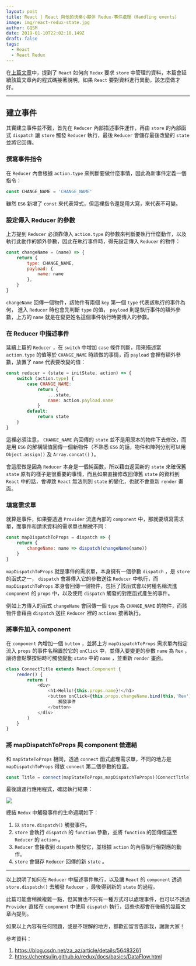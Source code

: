 ```yaml
---
layout: post
title: React | React 與他的快樂小夥伴 Redux-事件處理（Handling events）
image: img/react-redux-state.jpg
author: GQSM
date: 2019-01-10T22:02:10.149Z
draft: false
tags: 
  - React
  - React Redux
---
```


在<a class="dj by il im in io" target="_blank" rel="noopener" href="https://ms314006.github.io/2019/01/07/React-Redux-MapStateToPrors/">上篇文章</a>中，提到了 <code class="hm ip iq ir is b">React</code> 如何向 <code class="hm ip iq ir is b">Redux</code> 要求 <code class="hm ip iq ir is b">store</code> 中管理的資料，本篇會延續該篇文章內的程式碼接著說明，如果 <code class="hm ip iq ir is b">React</code> 要對資料進行異動，該怎麼做才好。

---

## 建立事件

其實建立事件並不難，首先在 <code class="hm ip iq ir is b">Reducer</code> 內部描述事件運作，再由 <code class="hm ip iq ir is b">store</code> 的內部函式 <code class="hm ip iq ir is b">dispatch</code> 讓 <code class="hm ip iq ir is b">store</code> 觸發 <code class="hm ip iq ir is b">Reducer</code> 執行，最後 <code class="hm ip iq ir is b">Reducer</code> 會儲存最後改變的 <code class="hm ip iq ir is b">state</code> 並將它回傳。

### 撰寫事件指令

在 <code class="hm ip iq ir is b">Reducer</code> 內會根據 <code class="hm ip iq ir is b">action.type</code> 來判斷要做什麼事情，因此為新事件定義一個指令：

```javascript
const CHANGE_NAME = 'CHANGE_NAME'
```

雖然 <code class="hm ip iq ir is b">ES6</code> 新增了 <code class="hm ip iq ir is b">const</code> 來代表常式，但這裡指令還是用大寫，來代表不可變。

### 設定傳入 Reducer 的參數

上方提到 <code class="hm ip iq ir is b">Reducer</code> 必須靠傳入 <code class="hm ip iq ir is b">action.type</code> 的參數來判斷要執行什麼動作，以及執行此動作的額外參數，因此在執行事件時，得先設定傳入 <code class="hm ip iq ir is b">Reducer</code> 的物件：

```javascript
const changeName = (name) => {
    return {
        type: CHANGE_NAME,
        payload: { 
            name: name 
        },
    }
}
```

<code class="hm ip iq ir is b">changeName</code> 回傳一個物件，該物件有兩個 <code class="hm ip iq ir is b">key</code> 第一個 <code class="hm ip iq ir is b">type</code> 代表該執行的事件為何， 進入 <code class="hm ip iq ir is b">Reducer</code> 時也會先判斷 <code class="hm ip iq ir is b">type</code> 的值， <code class="hm ip iq ir is b">payload</code> 則是執行事件的額外參數，上方的 <code class="hm ip iq ir is b">name</code> 就是在變更姓名這個事件執行時要傳入的參數。

### 在 Reducer 中描述事件

延續上篇的 <code class="hm ip iq ir is b">Reducer</code> ，在 <code class="hm ip iq ir is b">switch</code> 中增加 <code class="hm ip iq ir is b">case</code> 條件判斷，用來描述當 <code class="hm ip iq ir is b">action.type</code> 的值等於 <code class="hm ip iq ir is b">CHANGE_NAME</code> 時該做的事情，而 <code class="hm ip iq ir is b">payload</code> 會裡有額外參數，放置了 <code class="hm ip iq ir is b">name</code> 代表要改變的值：

```javascript
const reducer = (state = initState, action) => {
    switch (action.type) {
        case CHANGE_NAME:
            return { 
                ...state, 
                name: action.payload.name 
            }
        default:
            return state
    }
}
```

這裡必須注意， <code class="hm ip iq ir is b">CHANGE_NAME</code> 內回傳的 <code class="hm ip iq ir is b">state</code> 並不是用原本的物件下去修改，而是用 <code class="hm ip iq ir is b">ES6</code> 的解構賦值回傳一個新物件（不熟悉 <code class="hm ip iq ir is b">ES6</code> 的話，物件和陣列分別可以用 <code class="hm ip iq ir is b">Object.assign()</code> 及 <code class="hm ip iq ir is b">Array.concat()</code> ）。

會這麼做是因為 <code class="hm ip iq ir is b">Reducer</code> 本身是一個純函數，所以藉由返回新的 <code class="hm ip iq ir is b">state</code> 來確保舊 <code class="hm ip iq ir is b">state</code> 原有的樣子是很重要的事情，而且如果直接修改回傳舊 <code class="hm ip iq ir is b">state</code> 的資料到 <code class="hm ip iq ir is b">React</code> 中的話，會導致 <code class="hm ip iq ir is b">React</code> 無法判別 <code class="hm ip iq ir is b">state</code> 的變化，也就不會重新 <code class="hm ip iq ir is b">render</code> 畫面。

### 填寫需求單

就算是事件，如果要透過 <code class="hm ip iq ir is b">Provider</code> 流進內部的 <code class="hm ip iq ir is b">component</code> 中，那就要填寫需求單，而事件和請求資料的需求單也稍微不同：

```javascript
const mapDispatchToProps = dispatch => {
    return {
        changeName: name => dispatch(changeName(name))
    }
}
```

<code class="hm ip iq ir is b">mapDispatchToProps</code> 就是事件的需求單，本身擁有一個參數 <code class="hm ip iq ir is b">dispatch</code> ，是 <code class="hm ip iq ir is b">store</code> 的函式之一， <code class="hm ip iq ir is b">dispatch</code> 會將傳入它的參數送往 <code class="hm ip iq ir is b">Reducer</code> 中執行，而 <code class="hm ip iq ir is b">mapDispatchToProps</code> 本身會回傳一個物件，包括了該函式會以何種名稱流進 <code class="hm ip iq ir is b">component</code> 的 <code class="hm ip iq ir is b">props</code> 中，以及使用 <code class="hm ip iq ir is b">dispatch</code> 觸發的對應函式產生的事件。

例如上方傳入的函式 <code class="hm ip iq ir is b">changeName</code> 會回傳一個 <code class="hm ip iq ir is b">type</code> 為 <code class="hm ip iq ir is b">CHANGE_NAME</code> 的物件，而該物件會藉由 <code class="hm ip iq ir is b">dispatch</code> 送往 <code class="hm ip iq ir is b">Reducer</code> 裡的 <code class="hm ip iq ir is b">actions</code> 接著執行。

### 將事件加入 component

在 <code class="hm ip iq ir is b">component</code> 內增加一個 <code class="hm ip iq ir is b">button</code> ，並將上方 <code class="hm ip iq ir is b">mapDispatchToProps</code> 需求單內指定流入 <code class="hm ip iq ir is b">props</code> 的事件名稱置於它的 <code class="hm ip iq ir is b">onClick</code> 中，並傳入要變更的參數 <code class="hm ip iq ir is b">name</code> 為 <code class="hm ip iq ir is b">Rex</code> ，讓待會點擊按鈕時可觸發變動 <code class="hm ip iq ir is b">state</code> 中的 <code class="hm ip iq ir is b">name</code> ，並重新 <code class="hm ip iq ir is b">render</code> 畫面。

```javascript
class ConnectTitle extends React.Component {
    render() {
        return (
            <div>
                <h1>Hello!{this.props.name}!</h1>
                <button onClick={this.props.changeName.bind(this,'Rex')}>
                    觸發事件
                </button>
            </div>
        )
    }
}
```

### 將 mapDispatchToProps 與 component 做連結

和 <code class="hm ip iq ir is b">mapStateToProps</code> 相同，透過 <code class="hm ip iq ir is b">connect</code> 函式處理需求單，不同的地方是 <code class="hm ip iq ir is b">mapDispatchToProps</code> 得放 <code class="hm ip iq ir is b">connect</code> 第二個參數的位置。

```javascript
const Title = connect(mapStateToProps,mapDispatchToProps)(ConnectTitle)
```

最後讓運行應用程式，確認執行結果：

<img class="dz t u hi ak" src="https://miro.medium.com/max/1528/1*Q3l6NeVW_kN39iPqBIrqkQ.gif" role="presentation"><br/>

總結 <code class="hm ip iq ir is b">Redux</code> 中觸發事件的生命週期如下：

<ol>
<li id="4d8b" class="hx hy em at hz b ia ib ic id ie if ig ih ii ij ik kj kk kl">以 <code class="hm ip iq ir is b">store.dispatch()</code> 觸發事件。</li><li id="1be0" class="hx hy em at hz b ia km ic kn ie ko ig kp ii kq ik kj kk kl"><code class="hm ip iq ir is b">store</code> 會執行 <code class="hm ip iq ir is b">dispatch</code> 的 <code class="hm ip iq ir is b">function</code> 參數，並將 <code class="hm ip iq ir is b">function</code> 的回傳值送至 <code class="hm ip iq ir is b">Reducer</code> 的 <code class="hm ip iq ir is b">action</code> 。</li><li id="cce1" class="hx hy em at hz b ia km ic kn ie ko ig kp ii kq ik kj kk kl"><code class="hm ip iq ir is b">Reducer</code> 會接收到 <code class="hm ip iq ir is b">dispath</code> 觸發它，並根據 <code class="hm ip iq ir is b">action</code> 的內容執行相對應的動作。</li><li id="cc7f" class="hx hy em at hz b ia km ic kn ie ko ig kp ii kq ik kj kk kl"><code class="hm ip iq ir is b">store</code> 會儲存 <code class="hm ip iq ir is b">Reducer</code> 回傳的新 <code class="hm ip iq ir is b">state</code> 。</li>
</ol>

---

以上說明了如何在 <code class="hm ip iq ir is b">Reducer</code> 中描述事件執行，以及讓 <code class="hm ip iq ir is b">React</code> 的 <code class="hm ip iq ir is b">component</code> 透過 <code class="hm ip iq ir is b">store.dispatch()</code> 去觸發 <code class="hm ip iq ir is b">Reducer</code> ，最後得到新的 <code class="hm ip iq ir is b">state</code> 的過程。

此篇可能會稍微複雜一點，但其實也不只有一種方式可以處理事件，也可以不透過 <code class="hm ip iq ir is b">Provider</code> 直接在 <code class="hm ip iq ir is b">component</code> 中使用 <code class="hm ip iq ir is b">dispatch</code> 執行，這些也都會在後續的幾篇文章內提到。

如果以上內容有任何問題，或是不理解的地方，都歡迎留言告訴我，謝謝大家！

參考資料：

<ol>
<li id="2b11" class="hx hy em at hz b ia ib ic id ie if ig ih ii ij ik kj kk kl"><a href="https://blog.csdn.net/za_az/article/details/56483261" class="dj by il im in io" target="_blank" rel="noopener nofollow">https://blog.csdn.net/za_az/article/details/56483261</a></li><li id="f6bc" class="hx hy em at hz b ia km ic kn ie ko ig kp ii kq ik kj kk kl"><a href="https://chentsulin.github.io/redux/docs/basics/DataFlow.html" class="dj by il im in io" target="_blank" rel="noopener nofollow">https://chentsulin.github.io/redux/docs/basics/DataFlow.html</a></li>
</ol>